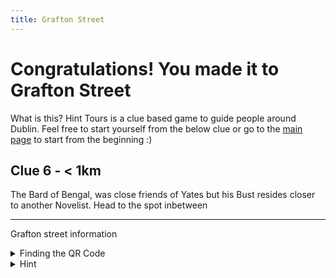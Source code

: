 ```yaml
---
title: Grafton Street
---
```


# Congratulations! You made it to Grafton Street

What is this? Hint Tours is a clue based game to guide people around Dublin. Feel free to start yourself from the below clue or go to the [main page](https://www.hinttours.com/) to start from the beginning :)

## Clue 6 - < 1km

The Bard of Bengal, was close friends of Yates but his Bust resides closer to another Novelist. Head to the spot inbetween

---

Grafton street information


<details>
<summary>
Finding the QR Code</summary> Where the QR code in st stephens green
<details><summary>Can't find the QR Code?</summary> Occasionally they will disappear but you can Click here for next <a href="https://www.hinttours.com/xwiz">clue</a></details>
</details>

<details><summary>Hint</summary> A large green is nearby and two literary icons have Busts there.

<details><summary>Spoiler</summary> St Stephens Green
<div class="mapouter"><div class="gmap_canvas"><iframe width="600" height="500" id="gmap_canvas" src="https://maps.google.com/maps?q=St%20Stephens%20Green&t=&z=13&ie=UTF8&iwloc=&output=embed" frameborder="0" scrolling="no" marginheight="0" marginwidth="0"></iframe><a href="https://123movies-to.org">123 movies</a><br><style>.mapouter{position:relative;text-align:right;height:500px;width:600px;}</style><a href="https://www.embedgooglemap.net">google map codes for website</a><style>.gmap_canvas {overflow:hidden;background:none!important;height:500px;width:600px;}</style></div></div>

</details>
